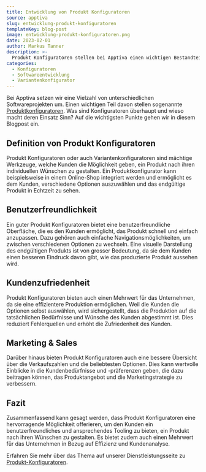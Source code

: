 ```yaml
---
title: Entwicklung von Produkt Konfiguratoren
source: apptiva
slug: entwicklung-produkt-konfiguratoren
templateKey: blog-post
image: entwicklung-produkt-konfiguratoren.png
date: 2023-02-01
author: Markus Tanner
description: >-
  Produkt Konfiguratoren stellen bei Apptiva einen wichtigen Bestandteil der Aufträge dar. Mit den Konfiguratoren machen unsere Kunden ihre eigenen Kunden glücklich.
categories:
  - Konfiguratoren
  - Softwareentwicklung
  - Variantenkonfigurator
---
```


Bei Apptiva setzen wir eine Vielzahl von unterschiedlichen Softwareprojekten um. Einen wichtigen Teil davon stellen sogenannte [Produktkonfiguratoren](/produktkonfiguratoren/). Was sind Konfiguratoren überhaupt und wieso macht deren Einsatz Sinn? Auf die wichtigsten Punkte gehen wir in diesem Blogpost ein.

## Definition von Produkt Konfiguratoren

Produkt Konfiguratoren oder auch Variantenkonfiguratoren sind mächtige Werkzeuge, welche Kunden die Möglichkeit geben, ein Produkt nach ihren individuellen Wünschen zu gestalten. Ein Produktkonfigurator kann beispielsweise in einem Online-Shop integriert werden und ermöglicht es dem Kunden, verschiedene Optionen auszuwählen und das endgültige Produkt in Echtzeit zu sehen.

## Benutzerfreundlichkeit

Ein guter Produkt Konfiguratoren bietet eine benutzerfreundliche Oberfläche, die es den Kunden ermöglicht, das Produkt schnell und einfach anzupassen. Dazu gehören auch einfache Navigationsmöglichkeiten, um zwischen verschiedenen Optionen zu wechseln. Eine visuelle Darstellung des endgültigen Produkts ist von grosser Bedeutung, da sie dem Kunden einen besseren Eindruck davon gibt, wie das produzierte Produkt aussehen wird.

## Kundenzufriedenheit

Produkt Konfiguratoren bieten auch einen Mehrwert für das Unternehmen, da sie eine effizientere Produktion ermöglichen. Weil die Kunden die Optionen selbst auswählen, wird sichergestellt, dass die Produktion auf die tatsächlichen Bedürfnisse und Wünsche des Kunden abgestimmt ist. Dies reduziert Fehlerquellen und erhöht die Zufriedenheit des Kunden.

## Marketing & Sales

Darüber hinaus bieten Produkt Konfiguratoren auch eine bessere Übersicht über die Verkaufszahlen und die beliebtesten Optionen. Dies kann wertvolle Einblicke in die Kundenbedürfnisse und -präferenzen geben, die dazu beitragen können, das Produktangebot und die Marketingstrategie zu verbessern.

## Fazit

Zusammenfassend kann gesagt werden, dass Produkt Konfiguratoren eine hervorragende Möglichkeit offerieren, um den Kunden ein benutzerfreundliches und ansprechendes Tooling zu bieten, ein Produkt nach ihren Wünschen zu gestalten. Es bietet zudem auch einen Mehrwert für das Unternehmen in Bezug auf Effizienz und Kundenanalyse.

Erfahren Sie mehr über das Thema auf unserer Dienstleistungsseite zu [Produkt-Konfiguratoren](/produktkonfiguratoren/).
